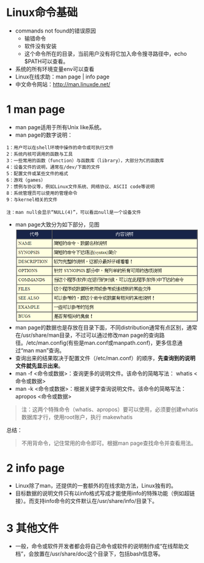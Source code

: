 # Linux命令基础

 - commands not found的错误原因
     - 输错命令
     - 软件没有安装
     - 这个命令所在的目录，当前用户没有将它加入命令搜寻路径中，echo $PATH可以查看。
 - 系统的所有环境变量env可以查看
 - Linux在线求助：man page | info page  
 - 中文命令网站：http://man.linuxde.net/

# 1 man page

 - man page适用于所有Unix like系统。
 - man page的数字说明：
```
1：用户可以在shell环境中操作的命令或可执行文件
2：系统内核可调用的函数与工具
3：一些常用的函数（function）与函数库（library），大部分为C的函数库
4：设备文件的说明，通常在/dev/下面的文件
5：配置文件或某些文件的格式
6：游戏（games）
7：惯例与协议等，例如Linux文件系统、网络协议、ASCII code等说明
8：系统管理员可以使用的管理命令
9：与kernel相关的文件
    
注：man null会显示“NULL(4)”，可以看出null是一个设备文件
```
 - man page大致分为如下部分，见图  
 ![man page](images/man1.PNG "man page 说明")  
 - man page的数据也是存放在目录下面，不同distribution通常有点区别，通常在/usr/share/man目录，不过可以通过修改man page的查询路径。/etc/man.config(有些是man.conf或manpath.conf)，更多信息通过“man man”查询。
 - 查询出来的结果取决于配置文件（/etc/man.conf）的顺序，**先查询到的说明文件就先显示出来**。
 - man -f <命令或数据>：查询更多的说明文件。该命令的简略写法： whatis <命令或数据> 
 - man -k <命令或数据>：根据关键字查询说明文件。该命令的简略写法：apropos <命令或数据> 

> 注：这两个特殊命令（whatis、apropos）要可以使用，必须要创建whatis数据库才行，使用root账户，执行 makewhatis

总结：

> 不用背命令，记住常用的命令即可。根据man page查找命令并查看用法。

# 2 info page

 - Linux除了man，还提供的一套额外的在线求助方法，Linux独有的。
 - 目标数据的说明文件只有以info格式写成才能使用info的特殊功能（例如超链接）。而支持info命令的文件默认在/usr/share/info/目录下。

# 3 其他文件

 - 一般，命令或软件开发者都会将自己命令或软件的说明制作成“在线帮助文档”，会放置在/usr/share/doc这个目录下，包括bash信息等。